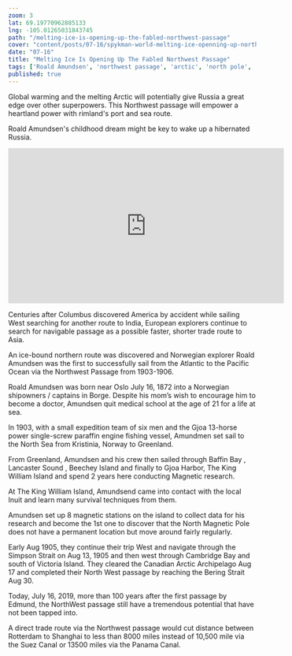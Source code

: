 ```yaml
---
zoom: 3
lat: 69.19770962885133
lng: -105.01265031843745
path: "/melting-ice-is-opening-up-the-fabled-northwest-passage"
cover: "content/posts/07-16/spykman-world-melting-ice-openning-up-northwest-passage.jpg"
date: "07-16"
title: "Melting Ice Is Opening Up The Fabled Northwest Passage"
tags: ['Roald Amundsen', 'northwest passage', 'arctic', 'north pole', 'norway','canada','russia','climate change','global warming']
published: true
---
```

Global warming and the melting Arctic will potentially give Russia a great edge over other superpowers. This Northwest passage will empower a heartland power with rimland's port and sea route.

Roald Amundsen's childhood dream might be key to wake up a hibernated Russia.

<iframe src="https://www.facebook.com/plugins/video.php?href=https%3A%2F%2Fwww.facebook.com%2Fspykmanworld%2Fvideos%2F455644028608251%2F&show_text=0&width=560" width="560" height="315" style="border:none;overflow:hidden" scrolling="no" frameborder="0" allowTransparency="true" allowFullScreen="true"></iframe>


Centuries after Columbus discovered America by accident while sailing West searching for another route to India, European explorers continue to search for navigable passage as a possible faster, shorter trade route to Asia. 

An ice-bound northern route was discovered and Norwegian explorer Roald Amundsen was the first to successfully sail from the Atlantic to the Pacific Ocean via the Northwest Passage from 1903-1906.

Roald Amundsen was born near Oslo July 16, 1872 into a Norwegian shipowners / captains in Borge. Despite his mom’s wish to encourage him to become a doctor, Amundsen quit medical school at the age of 21 for a life at sea. 

In 1903, with a small expedition team of six men and the Gjoa 13-horse power single-screw paraffin engine fishing vessel, Amundmen set sail to the North Sea from Kristinia, Norway to Greenland. 

From Greenland, Amundsen and his crew then sailed through Baffin Bay , Lancaster Sound , Beechey Island and finally to Gjoa Harbor, The King William Island and spend 2 years here conducting Magnetic research. 

At The King William Island, Amundsend came into contact with the local Inuit and learn many survival techniques from them. 

Amundsen set up 8 magnetic stations on the island to collect data for his research and become the 1st one to discover that the North Magnetic Pole does not have a permanent location but move around fairly regularly. 

Early Aug 1905,  they continue their trip West and navigate through the Simpson Strait on Aug 13, 1905 and then west through Cambridge Bay and south of Victoria Island. They cleared the Canadian Arctic Archipelago Aug 17 and completed their North West passage by reaching the Bering Strait Aug 30.

Today, July 16, 2019, more than 100 years after the first passage by Edmund, the NorthWest passage still have a tremendous potential that have not been tapped into. 

A direct trade route via the Northwest passage would cut distance between Rotterdam to Shanghai to less than 8000 miles instead of 10,500 mile via the Suez Canal or 13500 miles via the Panama Canal.